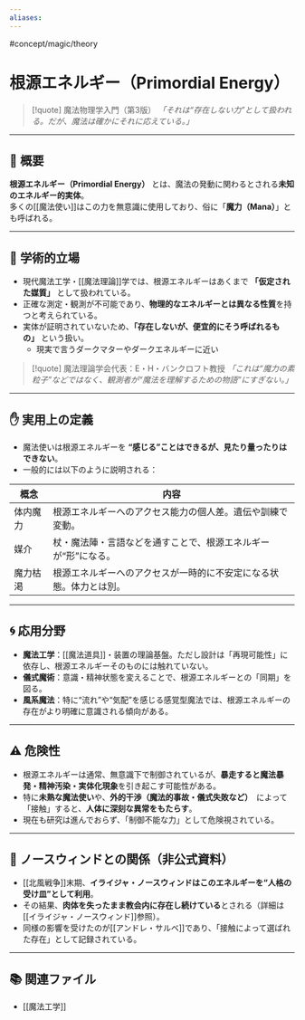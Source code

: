 ```yaml
---
aliases:
---
```

#concept/magic/theory 
# 根源エネルギー（Primordial Energy）

>[!quote] 魔法物理学入門（第3版）
*「それは“存在しない力”として扱われる。だが、魔法は確かにそれに応えている。」*  

---

## 🔬 概要

**根源エネルギー（Primordial Energy）** とは、魔法の発動に関わるとされる**未知のエネルギー的実体**。  
多くの[[魔法使い]]はこの力を無意識に使用しており、俗に「**魔力（Mana）**」とも呼ばれる。

---

## 🧪 学術的立場

- 現代魔法工学・[[魔法理論]]学では、根源エネルギーはあくまで **「仮定された媒質」** として扱われている。
- 正確な測定・観測が不可能であり、**物理的なエネルギーとは異なる性質**を持つと考えられている。
- 実体が証明されていないため、**「存在しないが、便宜的にそう呼ばれるもの」** という扱い。
	- 現実で言うダークマターやダークエネルギーに近い

>[!quote] 魔法理論学会代表：E・H・バンクロフト教授
*「これは“魔力の素粒子”などではなく、観測者が“魔法を理解するための物語”にすぎない。」*  

---

## ✋ 実用上の定義

- 魔法使いは根源エネルギーを **“感じる”ことはできるが、見たり量ったりはできない**。
- 一般的には以下のように説明される：

| 概念 | 内容 |
|------|------|
| 体内魔力 | 根源エネルギーへのアクセス能力の個人差。遺伝や訓練で変動。 |
| 媒介 | 杖・魔法陣・言語などを通すことで、根源エネルギーが“形”になる。 |
| 魔力枯渇 | 根源エネルギーへのアクセスが一時的に不安定になる状態。体力とは別。 |

---

## 🌀 応用分野

- **魔法工学**：[[魔法道具]]・装置の理論基盤。ただし設計は「再現可能性」に依存し、根源エネルギーそのものには触れていない。
- **儀式魔術**：意識・精神状態を変えることで、根源エネルギーとの「同期」を図る。
- **風系魔法**：特に“流れ”や“気配”を感じる感覚型魔法では、根源エネルギーの存在がより明確に意識される傾向がある。

---

## ⚠️ 危険性

- 根源エネルギーは通常、無意識下で制御されているが、**暴走すると魔法暴発・精神汚染・実体化現象**を引き起こす可能性がある。
- 特に**未熟な魔法使い**や、**外的干渉（魔法的事故・儀式失敗など）**　によって「接触」すると、**人体に深刻な異常をもたらす**。
- 現在も研究は進んでおらず、「制御不能な力」として危険視されている。

---

## 📌 ノースウィンドとの関係（非公式資料）

- [[北風戦争]]末期、**イライジャ・ノースウィンドはこのエネルギーを“人格の受け皿”として利用**。
- その結果、**肉体を失ったまま教会内に存在し続けている**とされる（詳細は[[イライジャ・ノースウィンド]]参照）。
- 同様の影響を受けたのが[[アンドレ・サルベ]]であり、「接触によって選ばれた存在」として記録されている。

---

## 📚 関連ファイル

- [[魔法工学]]